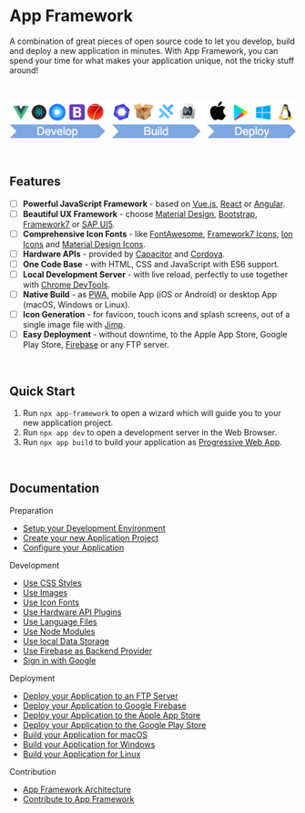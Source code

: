 # App Framework

A combination of great pieces of open source code to let you develop, build and deploy a new application in minutes. With App Framework, you can spend your time for what makes your application unique, not the tricky stuff around!

&nbsp;

![Process](./docs/images/process.png)

&nbsp;

## Features

- [ ] **Powerful JavaScript Framework** - based on [Vue.js](https://vuejs.org/), [React](https://reactjs.org/) or [Angular](https://angular.io/).
- [ ] **Beautiful UX Framework** - choose [Material Design](https://material.io/design/), [Bootstrap](https://getbootstrap.com/), [Framework7](https://framework7.io/) or [SAP UI5](https://sap.github.io/ui5-webcomponents/).
- [ ] **Comprehensive Icon Fonts** - like [FontAwesome](http://fontawesome.io/), [Framework7 Icons](http://framework7.io/icons/), [Ion Icons](http://ionicons.com/) and [Material Design Icons](https://material.io/icons/).
- [ ] **Hardware APIs** - provided by [Capacitor](https://capacitor.ionicframework.com/) and [Cordova](https://cordova.apache.org/).
- [ ] **One Code Base** - with HTML, CSS and JavaScript with ES6 support.
- [ ] **Local Development Server** - with live reload, perfectly to use together with [Chrome DevTools](https://developers.google.com/web/tools/chrome-devtools/).
- [ ] **Native Build** - as [PWA](https://developers.google.com/web/progressive-web-apps/), mobile App (iOS or Android) or desktop App (macOS, Windows or Linux).
- [ ] **Icon Generation** - for favicon, touch icons and splash screens, out of a single image file with [Jimp](https://github.com/oliver-moran/jimp).
- [ ] **Easy Deployment** - without downtime, to the Apple App Store, Google Play Store, [Firebase](https://firebase.google.com/products/hosting/) or any FTP server.

&nbsp;

## Quick Start

1. Run `npx app-framework` to open a wizard which will guide you to your new application project.
2. Run `npx app dev` to open a development server in the Web Browser.
3. Run `npx app build` to build your application as [Progressive Web App](https://developers.google.com/web/progressive-web-apps/).

&nbsp;

## Documentation

Preparation

- [Setup your Development Environment]()
- [Create your new Application Project]()
- [Configure your Application]()

Development

- [Use CSS Styles]() 
- [Use Images]()
- [Use Icon Fonts]()
- [Use Hardware API Plugins]()
- [Use Language Files]()
- [Use Node Modules]()
- [Use local Data Storage]()
- [Use Firebase as Backend Provider]()
- [Sign in with Google]()
  
Deployment

- [Deploy your Application to an FTP Server]()
- [Deploy your Application to Google Firebase]()
- [Deploy your Application to the Apple App Store]()
- [Deploy your Application to the Google Play Store]()
- [Build your Application for macOS]()
- [Build your Application for Windows]()
- [Build your Application for Linux]()

Contribution

- [App Framework Architecture]()
- [Contribute to App Framework]()
